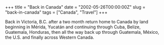 +++
title = "Back in Canada"
date = "2002-05-26T00:00:00Z"
slug = "back-in-canada"
tags = ["Canada", "Travel"]
+++

Back in Victoria, B.C. after a two month return home to Canada by land beginning
in Mérida, Yucatán and continuing through Cuba, Belize, Guatemala, Honduras,
then all the way back up through Guatemala, México, the U.S. and finally
across Western Canada.
